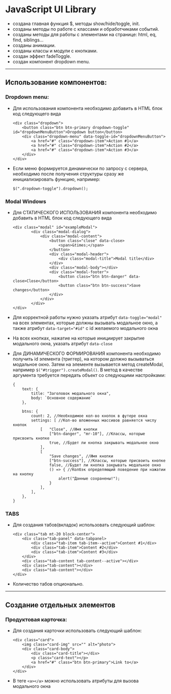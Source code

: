 # JavaScript UI Library

- создана главная функция $, методы show/hide/toggle, init.
- созданы методы по работе с классами и обработчиками событий.
- созданы методы для работы с элементами на странице: html, eq, find, siblings…
- созданы анимации.
- созданы классы и модули с кнопками.
- создан эффект fadeToggle.
- создан компонент dropdown menu.

***

## Использование компонентов:
### Dropdown menu:
- Для использования компонента необходимо добавить в HTML блок код следующего вида

    ```
	<div class="dropdown">
    	<button class="btn btn-primary dropdown-toggle" id="dropdownMenuButton">Dropdown button</button>
    	<div class="dropdown-menu" data-toggle-id="dropdownMenuButton">
    		<a href="#" class="dropdown-item">Action #1</a>
    		<a href="#" class="dropdown-item">Action #2</a>
    		<a href="#" class="dropdown-item">Action #3</a>
    	</div>
    </div>
	```

- Если меню формируется динамически по запросу с сервера, необходимо после получения структуры сразу же инициализировать функцию, например:

	```
    $(".dropdown-toggle").dropdown();
	```

### Modal Windows
- Для СТАТИЧЕСКОГО ИСПОЛЬЗОВАНИЯ компонента необходимо добавить в HTML блок код следующего вида

	```
	<div class="modal" id="exampleModal">
			<div class="modal-dialog">
				<div class="modal-content">
					<button class="close" data-close>
						<span>&times;</span>
					</button>
					<div class="modal-header">
						<div class="modal-title">Modal title</div>
					</div>
					<div class="modal-body"></div>
					<div class="modal-footer">
						<button class="btn btn-danger" data-close>Close</button>
						<button class="btn btn-success">Save changes</button>
					</div>
				</div>
			</div>
	</div>
	```

- Для корректной работы нужно указать атрибут ```data-toggle="modal"``` на всех элементах, которые должны вызывать модальное окно, а также атрибут ```data-target="#id"``` c id желаемого модального окна
- На всех кнопках, нажатие на которые инициирует закрытие модального окна, указать атрибут ```data-close```

- Для ДИНАМИЧЕСКОГО ФОРМИРОВАНИЯ компонента необходимо получить id элемента (триггер), на котором должно вызываться модальное окно. Затем на элементе вызывается метод createModal, например ```$("#trigger").createModal()```. В метод в качестве аргумента требуется передать объект со следующими настройками:
	```
	{
		text: {
			title: "Заголовок модального окна",
			body: `Основное содержание`
		},

		btns: {
			count: 2, //Необходимое кол-во кнопок в футере окна
			settings: [ //Кол-во вложенных массивов равняется числу кнопок
				[	"Close", //Имя кнопки
					["btn-danger", "mr-10"], //Классы, которые присвоить кнопке
					true, //Будет ли кнопка закрывать модальное окно
				],
				[
					"Save changes", //Имя кнопки
					["btn-success"], //Классы, которые присвоить кнопке
					false, //Будет ли кнопка закрывать модальное окно
					() => { //Колбэк определяющий поведение при нажатии на кнопку
						alert("Данные сохранены!");
					}
				],
			],
		},
	}
	```


### TABS
- Для создания табов(вкладок) использовать следующий шаблон:
	```
	<div class="tab mt-20 block-center">
		<div class="tab-panel" data-tabpanel>
			<div class="tab-item tab-item--active">Content #1</div>
			<div class="tab-item">Content #2</div>
			<div class="tab-item">Content #3</div>
		</div>
		<div class="tab-content tab-content--active"></div>
		<div class="tab-content"></div>
		<div class="tab-content"></div>
	</div>
	```

- Количество табов опционально.


***
## Создание отдельных элементов
### Продуктовая карточка:
- Для создания карточки использовать следующий шаблон:
	```
	<div class="card">
		<img class="card-img" src="" alt="photo">
		<div class="card-body">
			<div class="card-title"></div>
			<p class="card-text"></p>
			<a href="#" class="btn btn-primary">Link to</a>
		</div>
	</div>
	```

- В теге ```<а></a>``` можно использовать атрибуты для вызова модального окна
